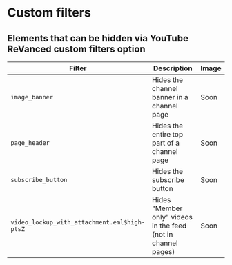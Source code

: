 # Custom filters

## Elements that can be hidden via YouTube ReVanced custom filters option

| Filter       | Description       | Image |
|---------|-------------------|-------|
| `image_banner`  | Hides the channel banner in a channel page | Soon |
| `page_header`  | Hides the entire top part of a channel page | Soon |
| `subscribe_button`  | Hides the subscribe button  |Soon|
| `video_lockup_with_attachment.eml$high-ptsZ`  | Hides "Member only" videos in the feed (not in channel pages)| Soon |
